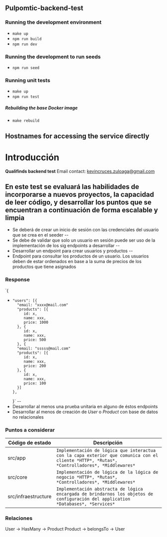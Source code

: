 ## Pulpomtic-backend-test

### Running the development environment

* `make up`
* `npm run build`
* `npm run dev`

### Running the development to run seeds
* `npm run seed`

### Running unit tests
* `make up`
* `npm run test`

##### Rebuilding the base Docker image
* `make rebuild`

## Hostnames for accessing the service directly


# Introducción
**Qualifinds backend test**
Email contact: kevincruces.zuloaga@gmail.com

## En este test se evaluará las habilidades de incorporarse a nuevos proyectos, la capacidad de leer código, y desarrollar los puntos que se encuentran a continuación de forma escalable y limpia

* Se deberá de crear un inicio de sesión con las credenciales del usuario que se crea en el seeder
--
* Se debe de validar que solo un usuario en sesión puede ser uso de la implementación de los sig endpoints a desarrollar
--
* Desarrollar un endpoint para crear usuarios y productos
--
* Endpoint para consultar los productos de un usuario. Los usuarios deben de estar ordenados en base a la suma de precios de los productos que tiene asignados
### Response
 `{
*     "users": [{
        "email: "xxxx@mail.com"
        "products": [{
           id: x,
           name: xxx,
           price: 1000
        }, {
           id: x,
           name: xxx,
           price: 500
        }, {
        "email: "sssss@mail.com"
        "products": [{
           id: x,
           name: xxx,
           price: 200
        }, {
           id: x,
           name: xxx,
           price: 100
        }]
      },
    }`
--
* Desarrollar al menos una prueba unitaria en alguno de éstos endpoints
* Desarrollar al menos de creación de *User* o *Product* con base de datos no relacionales

### Puntos a considerar
| Código de estado | Descripción |
| ----------- | ----------- |
| src/app | `Implementación de lógica que interactua con la capa exterior que comunica con el cliente *HTTP*, *Rutas*, *Controlladores*, *Middlewares*` |
| src/core | `Implementación de lógica de la lógica de negocio *HTTP*, *Rutas*, *Controlladores*, *Middlewares*` |
| src/infraestructure | `Implementación abstracta de lógica encargada de brindarnos los objetos de configuración del application *Databases*, *Services*` |

### Relaciones
User -> HasMany -> Product
Product -> belongsTo -> User

